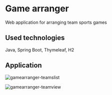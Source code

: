 # Game arranger

Web application for arranging team sports games

## Used technologies

Java, Spring Boot, Thymeleaf, H2

## Application

![gamearranger-teamslist](https://user-images.githubusercontent.com/61553146/153653037-01de0bf3-a2c2-4c53-80a0-2e4643f3a57b.png)

![gamearranger-teamview](https://user-images.githubusercontent.com/61553146/153653156-a1bf98a4-a777-4033-83e9-32517493f69e.png)
